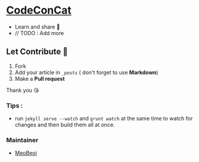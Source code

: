 # [CodeConCat](http://codeconcat.com)
- Learn and share 👊
- // TODO : Add more

## Let Contribute 🤘
1. Fork
2. Add your article in `_posts` ( don't forget to use **Markdown**)
3. Make a **Pull request**

Thank you 😘 

### Tips :
- run `jekyll serve --watch` and `grunt watch` at the same time to watch for changes and then build them all at once.

### Maintainer 
- [MeoBeoi](https://github.com/meobeoi)
